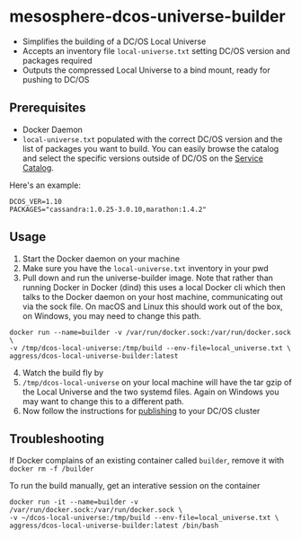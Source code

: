 # mesosphere-dcos-universe-builder

- Simplifies the building of a DC/OS Local Universe
- Accepts an inventory file `local-universe.txt` setting DC/OS version and packages required
- Outputs the compressed Local Universe to a bind mount, ready for pushing to DC/OS

## Prerequisites

- Docker Daemon
- `local-universe.txt` populated with the correct DC/OS version and the list of packages you want to build. You can easily browse the catalog and select the specific versions outside of DC/OS on the [Service Catalog](http://universe.dcos.io/?_ga=2.223726171.1524782797.1514003718-1970164828.1513598594#/packages).

Here's an example:

```
DCOS_VER=1.10
PACKAGES="cassandra:1.0.25-3.0.10,marathon:1.4.2"
```

## Usage

1. Start the Docker daemon on your machine
1. Make sure you have the `local-universe.txt` inventory in your pwd
1. Pull down and run the universe-builder image. Note that rather than running Docker in Docker (dind) this uses a local Docker cli which then talks to the Docker daemon on your host machine, communicating out via the sock file. On macOS and Linux this should work out of the box, on Windows, you may need to change this path.
```
docker run --name=builder -v /var/run/docker.sock:/var/run/docker.sock \
-v /tmp/dcos-local-universe:/tmp/build --env-file=local_universe.txt \
aggress/dcos-local-universe-builder:latest
```
4. Watch the build fly by
5. `/tmp/dcos-local-universe` on your local machine will have the tar gzip of the Local Universe and the two systemd files. Again on Windows you may want to change this to a different path.
6. Now follow the instructions for [publishing](https://docs.mesosphere.com/1.10/administering-clusters/deploying-a-local-dcos-universe/) to your DC/OS cluster

## Troubleshooting

If Docker complains of an existing container called `builder`, remove it with `docker rm -f /builder`

To run the build manually, get an interative session on the container
```
docker run -it --name=builder -v /var/run/docker.sock:/var/run/docker.sock \
-v ~/dcos-local-universe:/tmp/build --env-file=local_universe.txt \
aggress/dcos-local-universe-builder:latest /bin/bash
```

